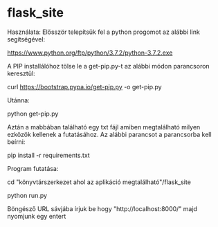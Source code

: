 # flask_site
Használata:
Elősször telepítsük fel a python progomot az alábbi link segítségével:

https://www.python.org/ftp/python/3.7.2/python-3.7.2.exe

A PIP installálóhoz tölse le a get-pip.py-t az alábbi módon parancsoron keresztül:

curl https://bootstrap.pypa.io/get-pip.py -o get-pip.py

Utánna: 

python get-pip.py

Aztán a mabbában található egy txt fájl amiben megtalálható milyen ezközök kellenek a futatásához. Az alábbi parancsot a parancsorba kell beírni:

pip install -r requirements.txt

Program futatása:

cd "könyvtárszerkezet ahol az aplikáció megtalálható"/flask_site

python run.py

Böngésző URL sávjába írjuk be hogy "http://localhost:8000/" majd nyomjunk egy entert
